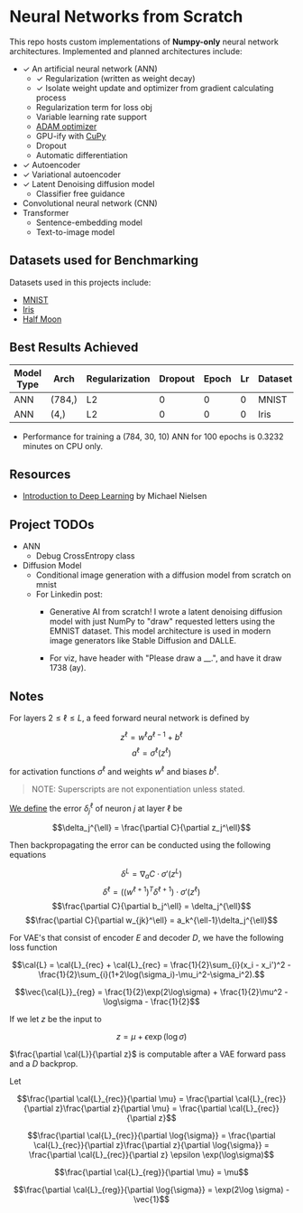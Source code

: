 # Neural Networks from Scratch
This repo hosts custom implementations of **Numpy-only** neural network architectures. Implemented and planned architectures include: 
- ✓ An artificial neural network (ANN)
    - ✓ Regularization (written as weight decay)
    - ✓ Isolate weight update and optimizer from gradient calculating process
    - Regularization term for loss obj
    - Variable learning rate support
    - [ADAM optimizer](https://arxiv.org/pdf/1412.6980)
    - GPU-ify with [CuPy](https://cupy.dev/)
    - Dropout
    - Automatic differentiation
- ✓ Autoencoder
- ✓ Variational autoencoder
- ✓ Latent Denoising diffusion model
    - Classifier free guidance
- Convolutional neural network (CNN)
- Transformer
    - Sentence-embedding model
    - Text-to-image model

## Datasets used for Benchmarking
Datasets used in this projects include:
- [MNIST](https://www.tensorflow.org/datasets/catalog/mnist)
- [Iris](https://archive.ics.uci.edu/dataset/53/iris)
- [Half Moon](https://scikit-learn.org/stable/modules/generated/sklearn.datasets.make_moons.html)

## Best Results Achieved

| Model Type | Arch | Regularization | Dropout | Epoch| Lr | Dataset | Acc |
|-|-|-|-|-|-|-|-|
| ANN | (784,) | L2 | 0 | 0 | 0 | MNIST | 0 |
| ANN | (4,) | L2 | 0 | 0 | 0 | Iris | 0 |

* Performance for training a (784, 30, 10) ANN for 100 epochs is 0.3232 minutes on CPU only. 

## Resources
- [Introduction to Deep Learning](http://neuralnetworksanddeeplearning.com/) by Michael Nielsen

## Project TODOs
- ANN
    - Debug CrossEntropy class
- Diffusion Model
    - Conditional image generation with a diffusion model from scratch on mnist
    - For Linkedin post:
        - Generative AI from scratch! I wrote a latent denoising diffusion model with just NumPy to "draw" requested letters using the EMNIST dataset. This model architecture is used in modern image generators like Stable Diffusion and DALLE.

        - For viz, have header with "Please draw a __.", and have it draw 1738 (ay).

## Notes
For layers $2 \leq \ell \leq L$, a feed forward neural network is defined by

$$z^{\ell} = w^{\ell}a^{\ell-1} + b^{\ell}$$
$$a^{\ell} = \sigma^{\ell}(z^{\ell})$$

for activation functions $\sigma^{\ell}$ and weights $w^{\ell}$ and biases $b^{\ell}$.

>  NOTE: Superscripts are not exponentiation unless stated. 

[We define](http://neuralnetworksanddeeplearning.com/chap2.html) the error $\delta_j^{\ell}$ of neuron $j$ at layer $\ell$ be 

$$\delta_j^{\ell} = \frac{\partial C}{\partial z_j^\ell}$$ 

Then backpropagating the error can be conducted using the following equations

$$\delta^L = \nabla_a C \cdot \sigma'(z^L)$$
$$\delta^{\ell} = ((w^{\ell+1})^{T}\delta^{\ell+1}) \cdot \sigma'(z^{\ell})$$
$$\frac{\partial C}{\partial b_j^\ell} = \delta_j^{\ell}$$
$$\frac{\partial C}{\partial w_{jk}^\ell} = a_k^{\ell-1}\delta_j^{\ell}$$

For VAE's that consist of encoder $E$ and decoder $D$, we have the following loss function

$$\cal{L} = \cal{L}_{rec} + \cal{L}_{rec} = \frac{1}{2}\sum_{i}(x_i - x_i')^2 - \frac{1}{2}\sum_{i}(1+2\log(\sigma_i)-\mu_i^2-\sigma_i^2).$$

$$\vec{\cal{L}}_{reg} = \frac{1}{2}\exp(2\log\sigma) + \frac{1}{2}\mu^2 - \log\sigma - \frac{1}{2}$$

If we let $z$ be the input to

$$z = \mu + \epsilon \exp(\log \sigma)$$


$\frac{\partial \cal{L}}{\partial z}$ is computable after a VAE forward pass and a $D$ backprop. 

Let 

$$\frac{\partial \cal{L}_{rec}}{\partial \mu} = \frac{\partial \cal{L}_{rec}}{\partial z}\frac{\partial z}{\partial \mu} = \frac{\partial \cal{L}_{rec}}{\partial z}$$

$$\frac{\partial \cal{L}_{rec}}{\partial \log{\sigma}} = \frac{\partial \cal{L}_{rec}}{\partial z}\frac{\partial z}{\partial \log{\sigma}} = \frac{\partial \cal{L}_{rec}}{\partial z} \epsilon \exp(\log\sigma)$$

$$\frac{\partial \cal{L}_{reg}}{\partial \mu} = \mu$$

$$\frac{\partial \cal{L}_{reg}}{\partial \log{\sigma}} = \exp(2\log \sigma) - \vec{1}$$



